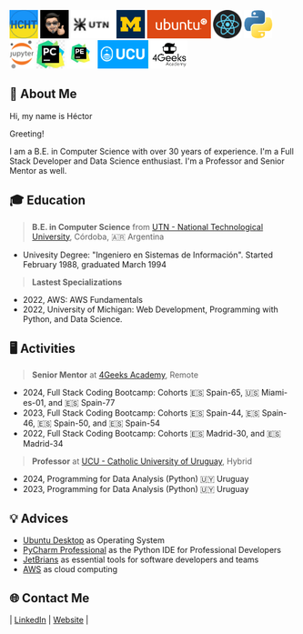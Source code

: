 <img src="./img/logo-hcht-uk.jpg"
     width="50" height="50"
     alt="I stand with Ukraine">
<img src="./img/gravatar-hector.png"
     height="50"
     alt="Avatar de Héctor">
<img src="./img/logo-utn.png"
     height="50"
     alt="Universidad Tecnológica Nacional">
<img src="./img/university-of-michigan.jpeg"
     height="50"
     alt="University of Michigan">
<img src="./img/logo-ubuntu.png"
     height="50"
     alt="Logo Ubuntu">
<img src="./img/logo-reactjs.png"
     height="50"
     alt="Logo React">
<img src="./img/logo-python.png"
     height="50"
     alt="Logo Python">
<img src="./img/logo-jupyter.svg"
     height="50"
     alt="Logo Jupyter">
<img src="./img/logo-pycharm.jpeg"
     height="50"
     alt="Logo PyCharm">
<img src="./img/logo-pycharm-edu.jpeg"
     height="50"
     alt="Logo PyCharm">
<img src="./img/logo-ucu.png"
     height="50"
     alt="Logo Catholic University of Uruguay">
<img src="./img/logo-4geeks.png"
     height="50"
     alt="Logo 4Geeks Academy">


## 🚀 About Me

Hi, my name is Héctor

Greeting!

I am a B.E. in Computer Science with over 30 years of experience. I'm a Full Stack Developer and Data Science enthusiast. I'm a Professor and Senior Mentor as well.

## 🎓 Education

> **B.E. in Computer Science** from [UTN - National Technological University](https://www.utn.edu.ar/es/), Córdoba, 🇦🇷 Argentina
>
- Univesity Degree: "Ingeniero en Sistemas de Información". Started February 1988, graduated March 1994

> **Lastest Specializations**
> 
- 2022, AWS: AWS Fundamentals
- 2022, University of Michigan: Web Development, Programming with Python, and Data Science.

## 🖥️ Activities

> **Senior Mentor** at [4Geeks Academy](https://4geeksacademy.com/), Remote

- 2024, Full Stack Coding Bootcamp: Cohorts 🇪🇸 Spain-65, 🇺🇸 Miami-es-01, and 🇪🇸 Spain-77
- 2023, Full Stack Coding Bootcamp: Cohorts 🇪🇸 Spain-44, 🇪🇸 Spain-46, 🇪🇸 Spain-50, and 🇪🇸 Spain-54
- 2022, Full Stack Coding Bootcamp: Cohorts 🇪🇸 Madrid-30, and 🇪🇸 Madrid-34

> **Professor** at [UCU - Catholic University of Uruguay](https://ucu.edu.uy), Hybrid

- 2024, Programming for Data Analysis (Python) 🇺🇾 Uruguay
- 2023, Programming for Data Analysis (Python) 🇺🇾 Uruguay

## 💡 Advices

- [Ubuntu Desktop](https://ubuntu.com/download/desktop) as Operating System
- [PyCharm Professional](https://www.jetbrains.com/pycharm/download/) as the Python IDE for Professional Developers
- [JetBrians](https://www.jetbrains.com/) as essential tools for software developers and teams
- [AWS](https://aws.amazon.com/) as cloud computing

## 🌐 Contact Me

| [LinkedIn](https://www.linkedin.com/in/hector-chocobar/) | [Website](https://chocobar.net) |


